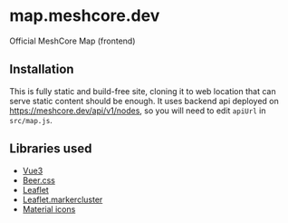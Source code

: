 # map.meshcore.dev
Official MeshCore Map (frontend)

## Installation
This is fully static and build-free site, cloning it to web location that can serve static content should be enough.
It uses backend api deployed on https://meshcore.dev/api/v1/nodes, so you will need to edit `apiUrl` in `src/map.js`.

## Libraries used
* [Vue3](https://github.com/vuejs/core)
* [Beer.css](https://github.com/beercss/beercss)
* [Leaflet](https://github.com/Leaflet/Leaflet)
* [Leaflet.markercluster](https://github.com/Leaflet/Leaflet.markercluster)
* [Material icons](https://fonts.google.com/icons)